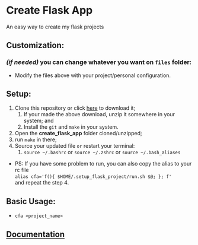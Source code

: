 # Create Flask App

An easy way to create my flask projects

## Customization:

### _(if needed)_ you can change whatever you want on `files` folder:

- Modify the files above with your project/personal configuration.

## Setup:

1. Clone this repository or click [here](https://github.com/vitoivan/create_flask_app/archive/refs/heads/master.zip) to download it;
   1. If your made the above download, unzip it somewhere in your system; and
   2. Install the `git` and `make` in your system.
2. Open the **create_flask_app** folder cloned/unzipped;
3. run `make` in there;
4. Source your updated file `or` restart your terminal:
   1. `source ~/.bashrc` or `source ~/.zshrc` or `source ~/.bash_aliases`

- PS: If you have some problem to run, you can also copy the alias to your rc file  
`alias cfa='f(){ $HOME/.setup_flask_project/run.sh $@; }; f'`  
and repeat the step 4.

## Basic Usage:
- `cfa <project_name>`

## [Documentation](https://github.com/vitoivan/create_flask_app/wiki)
